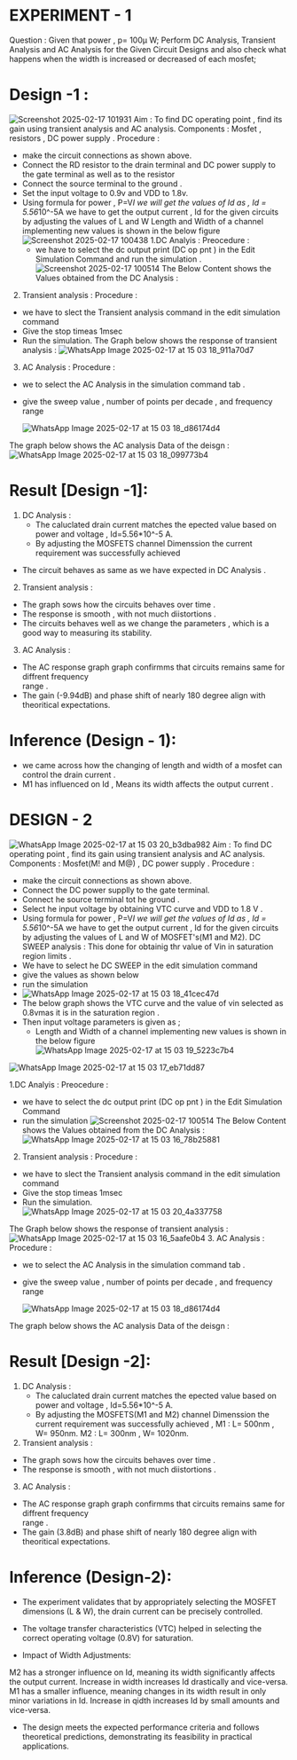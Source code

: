 # EXPERIMENT - 1
Question : Given that power , p= 100µ W; Perform DC Analysis, Transient Analysis and AC Analysis for the Given Circuit Designs and also check what happens when the width is increased or decreased of each mosfet;
# Design -1 :
![Screenshot 2025-02-17 101931](https://github.com/user-attachments/assets/52d87604-4c88-4d3e-92fb-c0d4273054e8)
Aim : To find DC operating point , find its gain using transient analysis and AC analysis.
Components : Mosfet , resistors , DC power supply .
Procedure :
* make the circuit connections as shown above.
* Connect the RD resistor to the drain terminal  and DC power supply to the gate terminal as well as to the resistor
* Connect the source terminal to the ground .
* Set the input voltage to 0.9v and VDD to 1.8v.
* Using formula for power ,
  P=V*I
  we will get the values of Id as ,
  Id = 5.56*10^-5A
  we have to get the output current , Id for the given circuits by adjusting the values of L and W
  Length and Width of a channel implementing new values is shown in the below figure
![Screenshot 2025-02-17 100438](https://github.com/user-attachments/assets/bc990a3d-da5a-49c2-b05b-4200d247ccc0)
1.DC Analyis :
  Preocedure :
  * we have to select the dc output print (DC op pnt ) in the Edit Simulation Command and run the simulation . 
![Screenshot 2025-02-17 100514](https://github.com/user-attachments/assets/21e5a6b7-88f2-4a5f-b28b-e5cdc91181f6)
The Below Content shows the Values obtained from the DC Analysis :
2. Transient analysis :
 Procedure :
* we have to slect the Transient analysis command in the edit simulation command
* Give the stop timeas 1msec
* Run the simulation.
The Graph below shows the response of transient analysis :
![WhatsApp Image 2025-02-17 at 15 03 18_911a70d7](https://github.com/user-attachments/assets/d19ea1f3-4c15-499a-a730-9ff76134c1b0)
3. AC Analysis :
  Procedure :
  * we to select the AC Analysis in the simulation command tab .
  * give the sweep value , number of points per decade , and frequency range

    ![WhatsApp Image 2025-02-17 at 15 03 18_d86174d4](https://github.com/user-attachments/assets/52855383-3437-483f-a512-ec331b153404)

The graph below shows the AC analysis Data of the deisgn :
![WhatsApp Image 2025-02-17 at 15 03 18_099773b4](https://github.com/user-attachments/assets/7646c925-31b0-44cd-9108-3a4dc3a45488)
# Result [Design -1]:
1. DC Analysis :
   * The caluclated drain current matches the epected value based on power and voltage , 
   Id=5.56*10^-5 A.
   * By adjusting the MOSFETS channel Dimenssion the  current requirement was successfully 
   achieved
* The circuit behaves as same as we have expected in DC Analysis .
2. Transient analysis :
  * The graph sows how the circuits behaves over time .
  * The response is smooth  , with not much  diistortions .
  * The circuits behaves well as we change the parameters , which is a good way to measuring 
  its stability.
3. AC Analysis :
  * The AC response graph graph confirmms that circuits remains same for diffrent frequency  
  range .
  * The gain (-9.94dB) and phase shift of nearly 180 degree align with theoritical expectations.
  # Inference (Design - 1):
   * we came across how the changing of length and width of a mosfet can control the drain 
     current .
   * M1 has influenced on Id , Means its width affects the output current .
  # DESIGN - 2
  ![WhatsApp Image 2025-02-17 at 15 03 20_b3dba982](https://github.com/user-attachments/assets/8db5d795-8dda-4e4b-b719-0ec36154e2be)
   Aim : To find DC operating point , find its gain using transient analysis and AC analysis.
   Components : Mosfet(M! and M@) , DC power supply .
  Procedure :
* make the circuit connections as shown above.
* Connect the DC power supplly to the gate terminal.
* Connect he source terminal tot he ground .
* Select he input voltage by obtaining VTC curve and VDD to 1.8 V .
*  Using formula for power ,
  P=V*I
  we will get the values of Id as ,
  Id = 5.56*10^-5A
  we have to get the output current , Id for the given circuits by adjusting the values of L 
  and W of MOSFET's(M1 and M2).
DC SWEEP  analysis : This  done for obtainig thr value of Vin in saturation region limits .
* We have to select he DC SWEEP in the edit simulation command
* give the values as shown below
* run the simulation
* ![WhatsApp Image 2025-02-17 at 15 03 18_41cec47d](https://github.com/user-attachments/assets/0017f1cd-35c4-42ec-9754-420d7e4d37ea)
* The below graph shows the VTC curve and the value of vin selected as 0.8vmas it is in the 
  saturation region .
* Then input voltage parameters is given as ;
  * Length and Width of a channel implementing new values is shown in the below figure
  ![WhatsApp Image 2025-02-17 at 15 03 19_5223c7b4](https://github.com/user-attachments/assets/7a6a860a-1205-4947-9aa3-8e09e5e6a5a1)

![WhatsApp Image 2025-02-17 at 15 03 17_eb71dd87](https://github.com/user-attachments/assets/99904c6f-cd29-453b-9093-798703b13b53)

1.DC Analyis :
  Preocedure :
  * we have to select the dc output print (DC op pnt ) in the Edit Simulation Command
  * run the simulation
    ![Screenshot 2025-02-17 100514](https://github.com/user-attachments/assets/374246fe-a6a8-4110-a49a-74bc88c7ce44)
    The Below Content shows the Values obtained from the DC Analysis :
    ![WhatsApp Image 2025-02-17 at 15 03 16_78b25881](https://github.com/user-attachments/assets/57631b5d-1eff-454e-9d59-2acba60d814f)
2. Transient analysis :
 Procedure :
* we have to slect the Transient analysis command in the edit simulation command
* Give the stop timeas 1msec
* Run the simulation.
  ![WhatsApp Image 2025-02-17 at 15 03 20_4a337758](https://github.com/user-attachments/assets/71005244-3eca-4373-8fe2-41335c82c110)

The Graph below shows the response of transient analysis :
![WhatsApp Image 2025-02-17 at 15 03 16_5aafe0b4](https://github.com/user-attachments/assets/17af4699-db7c-49e8-b380-ec93f83a6bab)
3. AC Analysis :
  Procedure :
  * we to select the AC Analysis in the simulation command tab .
  * give the sweep value , number of points per decade , and frequency range

    ![WhatsApp Image 2025-02-17 at 15 03 18_d86174d4](https://github.com/user-attachments/assets/52855383-3437-483f-a512-ec331b153404)

The graph below shows the AC analysis Data of the deisgn :
# Result [Design -2]:
1. DC Analysis :
   *  The caluclated drain current matches the epected value based on power and voltage , 
   Id=5.56*10^-5 A.
   * By adjusting the MOSFETS(M1 and M2) channel Dimenssion the  current requirement was 
     successfully achieved ,
     M1 : L= 500nm , W= 950nm.
     M2 : L= 300nm , W= 1020nm.
2. Transient analysis :
  * The graph sows how the circuits behaves over time .
  * The response is smooth  , with not much  diistortions .
3. AC Analysis :
  * The AC response graph graph confirmms that circuits remains same for diffrent frequency  
  range .
  * The gain (3.8dB) and phase shift of nearly 180 degree align with theoritical expectations.
# Inference (Design-2):
* The experiment validates that by appropriately selecting the MOSFET dimensions (L & W), the drain current can be precisely controlled.

* The voltage transfer characteristics (VTC) helped in selecting the correct operating voltage (0.8V) for saturation.

* Impact of Width Adjustments:

M2 has a stronger influence on Id, meaning its width significantly affects the output current. Increase in width increases Id drastically and vice-versa.
M1 has a smaller influence, meaning changes in its width result in only minor variations in Id. Increase in qidth increases Id by small amounts and vice-versa.

* The design meets the expected performance criteria and follows theoretical predictions, demonstrating its feasibility in practical applications.
 







  

    

      


   


